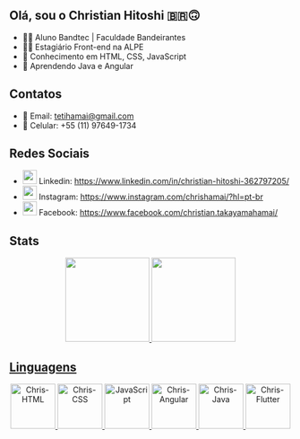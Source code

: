 ## Olá, sou o Christian Hitoshi 🇧🇷🙃

- 👨‍🎓 Aluno Bandtec | Faculdade Bandeirantes
- 🧑‍💻 Estagiário Front-end na ALPE
- 🧠 Conhecimento em HTML, CSS, JavaScript
- 🤔 Aprendendo Java e Angular

## Contatos
- 💬 Email: tetihamai@gmail.com
- 📱 Celular: +55 (11) 97649-1734

## Redes Sociais
- <img height="25em" src="https://user-images.githubusercontent.com/68028807/140656983-1c1b2eac-9a0b-4d94-9a89-6acb0e2665e4.png"> Linkedin: https://www.linkedin.com/in/christian-hitoshi-362797205/
- <img height="25em" src="https://user-images.githubusercontent.com/68028807/140656943-87f967d0-79cb-47ef-9ddd-92b0de1a9687.png"> Instagram: https://www.instagram.com/chrishamai/?hl=pt-br
- <img height="25em" src="https://user-images.githubusercontent.com/68028807/140656925-1015b9a4-883c-42f4-bf77-32d1556c3f77.png"> Facebook: https://www.facebook.com/christian.takayamahamai/

## Stats
<div align="center">
  <a href="https://github.com/Christian-hub-svg">
  <img height="150em" src="https://github-readme-stats.vercel.app/api?username=chris-hitoshi&show_icons=true&theme=dark&include_all_commits=true&count_private=true"/>
  <img height="150em" src="https://github-readme-stats.vercel.app/api/top-langs/?username=chris-hitoshi&layout=compact&langs_count=7&theme=dark"/>
</div>
  
## Linguagens  
<div align="center">
  <img height="80em" alt="Chris-HTML" src="https://user-images.githubusercontent.com/68028807/140657369-00311b35-d0c9-496e-a328-b16eec74df52.png">
  <img height="80em" alt="Chris-CSS" src="https://user-images.githubusercontent.com/68028807/140807913-3c7c5e89-c827-4917-a57d-3ea289dc10ad.png">
  <img height="80em" alt="JavaScript" src="https://user-images.githubusercontent.com/68028807/140808254-17c79902-9945-4345-8e1a-7d62ae477c5a.png">
  <img height="80em" alt="Chris-Angular" src="https://user-images.githubusercontent.com/68028807/140657631-e3c35645-46ce-43f5-8f6b-0f5cbf36d851.png">
  <img height="80em" alt="Chris-Java" src="https://user-images.githubusercontent.com/68028807/140807551-5d59529a-5e71-4dd0-be85-566c96cbd6ba.png">
  <img height="80em" alt="Chris-Flutter" src="https://user-images.githubusercontent.com/68028807/159812034-f842f884-0627-4b0f-b7cf-5133aa88662b.png">
</div>
